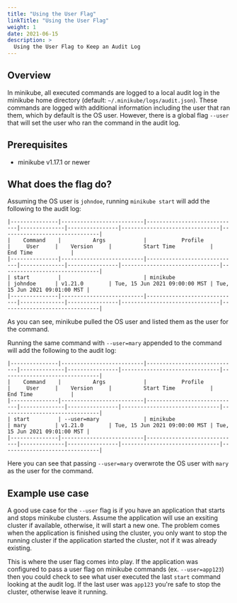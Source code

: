 ```yaml
---
title: "Using the User Flag"                     
linkTitle: "Using the User Flag"
weight: 1
date: 2021-06-15
description: >
  Using the User Flag to Keep an Audit Log
---
```


## Overview

In minikube, all executed commands are logged to a local audit log in the minikube home directory (default: `~/.minikube/logs/audit.json`).
These commands are logged with additional information including the user that ran them, which by default is the OS user.
However, there is a global flag `--user` that will set the user who ran the command in the audit log.

## Prerequisites

- minikube v1.17.1 or newer

## What does the flag do?

Assuming the OS user is `johndoe`, running `minikube start` will add the following to the audit log:
```
|---------------|--------------------------|-----------------------------|--------------|----------------|-------------------------------|-------------------------------|
|    Command    |          Args            |           Profile           |     User     |    Version     |          Start Time           |           End Time            |
|---------------|--------------------------|-----------------------------|--------------|----------------|-------------------------------|-------------------------------|
| start         |                          | minikube                    | johndoe      | v1.21.0        | Tue, 15 Jun 2021 09:00:00 MST | Tue, 15 Jun 2021 09:01:00 MST |
|---------------|--------------------------|-----------------------------|--------------|----------------|-------------------------------|-------------------------------|
```
As you can see, minikube pulled the OS user and listed them as the user for the command.

Running the same command with `--user=mary` appended to the command will add the following to the audit log:
```
|---------------|--------------------------|-----------------------------|--------------|----------------|-------------------------------|-------------------------------|
|    Command    |          Args            |           Profile           |     User     |    Version     |          Start Time           |           End Time            |
|---------------|--------------------------|-----------------------------|--------------|----------------|-------------------------------|-------------------------------|
| start         | --user=mary              | minikube                    | mary         | v1.21.0        | Tue, 15 Jun 2021 09:00:00 MST | Tue, 15 Jun 2021 09:01:00 MST |
|---------------|--------------------------|-----------------------------|--------------|----------------|-------------------------------|-------------------------------|
```
Here you can see that passing `--user=mary` overwrote the OS user with `mary` as the user for the command.

## Example use case

A good use case for the `--user` flag is if you have an application that starts and stops minikube clusters.
Assume the application will use an exsiting cluster if available, otherwise, it will start a new one.
The problem comes when the application is finished using the cluster, you only want to stop the running cluster if the application started the cluster, not if it was already existing.

This is where the user flag comes into play.
If the application was configured to pass a user flag on minikube commands (ex. `--user=app123`) then you could check to see what user executed the last `start` command looking at the audit log.
If the last user was `app123` you're safe to stop the cluster, otherwise leave it running.
